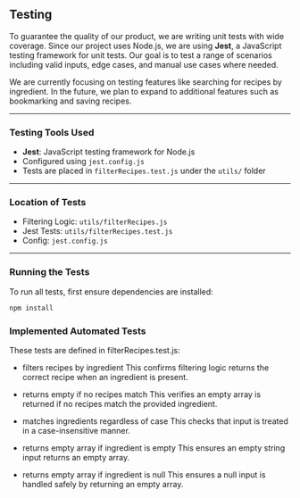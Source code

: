 ## Testing

To guarantee the quality of our product, we are writing unit tests with wide coverage. Since our project uses Node.js, we are using **Jest**, a JavaScript testing framework for unit tests. Our goal is to test a range of scenarios including valid inputs, edge cases, and manual use cases where needed.

We are currently focusing on testing features like searching for recipes by ingredient. In the future, we plan to expand to additional features such as bookmarking and saving recipes.

---

### Testing Tools Used

- **Jest**: JavaScript testing framework for Node.js
- Configured using `jest.config.js`
- Tests are placed in `filterRecipes.test.js` under the `utils/` folder

---

### Location of Tests

- Filtering Logic: `utils/filterRecipes.js`
- Jest Tests: `utils/filterRecipes.test.js`
- Config: `jest.config.js`

---

### Running the Tests

To run all tests, first ensure dependencies are installed:

```bash
npm install
```


### Implemented Automated Tests
These tests are defined in filterRecipes.test.js:

- filters recipes by ingredient
This confirms filtering logic returns the correct recipe when an ingredient is present.

- returns empty if no recipes match
This verifies an empty array is returned if no recipes match the provided ingredient.

- matches ingredients regardless of case
This checks that input is treated in a case-insensitive manner.

- returns empty array if ingredient is empty
This ensures an empty string input returns an empty array.

- returns empty array if ingredient is null
This ensures a null input is handled safely by returning an empty array.
